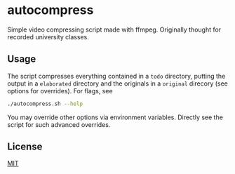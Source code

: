 # autocompress
Simple video compressing script made with ffmpeg. Originally thought for recorded university classes.



## Usage
The script compresses everything contained in a `todo` directory, putting the output in a `elaborated` directory and the originals in a `original` direcory (see options for overrides). For flags, see
```sh
./autocompress.sh --help
```

You may override other options via environment variables. Directly see the script for such advanced overrides.



## License
[MIT](LICENSE)
